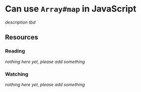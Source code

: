 # Can use `Array#map` in JavaScript
_description tbd_
## Resources
### Reading
_nothing here yet, please add something_
### Watching
_nothing here yet, please add something_
